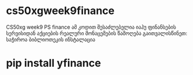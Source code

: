 # cs50xgweek9finance
CS50xg week9 PS finance 
ამ კოდით შესაძლებელია იაჰუ ფინანსების სერვისიდან აქციების რეალური მონაცემების წამოღება
გაითვალისწინეთ: საჭიროა ბიბლიოთეკის ინსტალაცია
# pip install yfinance 
